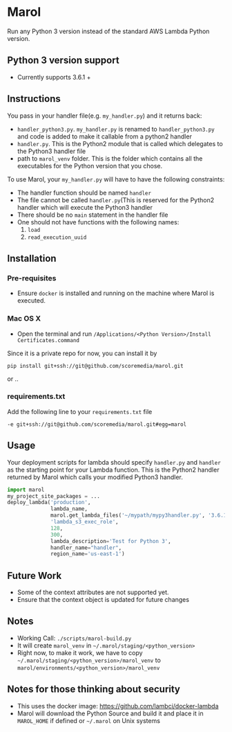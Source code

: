 # Marol

Run any Python 3 version instead of the standard AWS Lambda Python version.

## Python 3 version support

* Currently supports 3.6.1 +


## Instructions
You pass in your handler file(e.g. `my_handler.py`) and it returns back:

* `handler_python3.py`. `my_handler.py` is renamed to `handler_python3.py` and code is added to make it callable from a python2 handler
* `handler.py`. This is the Python2 module that is called which delegates to the Python3 handler file
* path to `marol_venv` folder. This is the folder which contains all the executables for the Python version that you chose.

To use Marol, your `my_handler.py` will have to have the following constraints:

* The handler function should be named `handler`
* The file cannot be called `handler.py`(This is reserved for the Python2 handler which will execute the Python3 handler
* There should be no `main` statement in the handler file
* One should not have functions with the following names:
   1. `load`
   2. `read_execution_uuid`


## Installation
### Pre-requisites
* Ensure `docker` is installed and running on the machine where Marol is executed.

### Mac OS X
* Open the terminal and run `/Applications/<Python Version>/Install Certificates.command` 

Since it is a private repo for now, you can install it by

```
pip install git+ssh://git@github.com/scoremedia/marol.git

```
or ..
### requirements.txt

Add the following line to your `requirements.txt` file

```
-e git+ssh://git@github.com/scoremedia/marol.git#egg=marol
```

## Usage

Your deployment scripts for lambda should specify `handler.py` and `handler` as the starting point for your Lambda function. This is the Python2 handler returned by Marol which calls your modified Python3 handler.


```python
import marol
my_project_site_packages = ...
deploy_lambda('production',
              lambda_name,
              marol.get_lambda_files('~/mypath/mypy3handler.py', '3.6.1') + my_project_site_packages,
              'lambda_s3_exec_role',
              128,
              300,
              lambda_description='Test for Python 3',
              handler_name="handler",
              region_name='us-east-1')

```


## Future Work
* Some of the context attributes are not supported yet.
* Ensure that the context object is updated for future changes

## Notes
* Working Call: `./scripts/marol-build.py`
* It will create `marol_venv` in `~/.marol/staging/<python_version>`
* Right now, to make it work, we have to copy `~/.marol/staging/<python_version>/marol_venv` to `marol/environments/<python_version>/marol_venv`


## Notes for those thinking about security
* This uses the docker image: https://github.com/lambci/docker-lambda
* Marol will download the Python Source and build it and place it in `MAROL_HOME` if defined or `~/.marol` on Unix systems